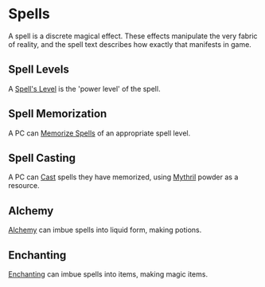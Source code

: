 # Spells

A spell is a discrete magical effect. These effects manipulate the very fabric of reality, and the spell text describes how exactly that manifests in game.

## Spell Levels

A [Spell's Level](Spell%20Level.md) is the 'power level' of the spell.

## Spell Memorization

A PC can [Memorize Spells](Spell%20Memorization.md) of an appropriate spell level.

## Spell Casting

A PC can [Cast](Spellcasting.md) spells they have memorized, using [Mythril](Mythril.md) powder as a resource. 

## Alchemy

[Alchemy](Alchemy/Alchemy.md) can imbue spells into liquid form, making potions.

## Enchanting

[Enchanting](Enchanting/Enchanting.md) can imbue spells into items, making magic items.
